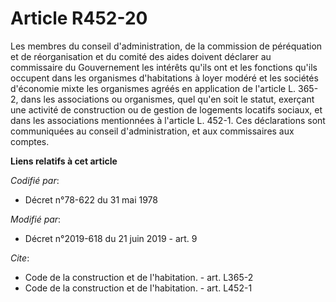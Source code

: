 # Article R452-20

Les membres du conseil d'administration, de la commission de péréquation et de réorganisation et du comité des aides doivent
déclarer au commissaire du Gouvernement les intérêts qu'ils ont et les fonctions qu'ils occupent dans les organismes
d'habitations à loyer modéré et les sociétés d'économie mixte les organismes agréés en application de l'article L. 365-2,
dans les associations ou organismes, quel qu'en soit le statut, exerçant une activité de construction ou de gestion de
logements locatifs sociaux, et dans les associations mentionnées à l'article L. 452-1. Ces déclarations sont communiquées au
conseil d'administration, et aux commissaires aux comptes.

**Liens relatifs à cet article**

_Codifié par_:

  - Décret n°78-622 du 31 mai 1978

_Modifié par_:

  - Décret n°2019-618 du 21 juin 2019 - art. 9

_Cite_:

  - Code de la construction et de l'habitation. - art. L365-2
  - Code de la construction et de l'habitation. - art. L452-1
